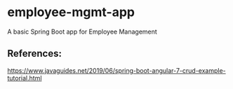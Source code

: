 # employee-mgmt-app
A basic Spring Boot app for Employee Management

## References:
https://www.javaguides.net/2019/06/spring-boot-angular-7-crud-example-tutorial.html
